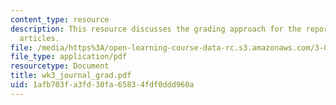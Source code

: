 ```yaml
---
content_type: resource
description: This resource discusses the grading approach for the reports of journal
  articles.
file: /media/https%3A/open-learning-course-data-rc.s3.amazonaws.com/3-014-materials-laboratory-fall-2006/1afb703fa3fd30fa65834fdf0ddd960a_wk3_journal_grad.pdf
file_type: application/pdf
resourcetype: Document
title: wk3_journal_grad.pdf
uid: 1afb703f-a3fd-30fa-6583-4fdf0ddd960a
---
```

